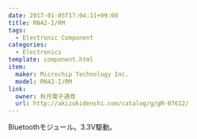 ```yaml
---
date: 2017-01-05T17:04:11+09:00
title: RN42-I/RM
tags:
  - Electronic Component
categories:
  - Electronics
template: component.html
item:
  maker: Microchip Technology Inc.
  model: RN42-I/RM
link:
  owner: 秋月電子通商
  url: http://akizukidenshi.com/catalog/g/gM-07612/
---
```

Bluetoothモジュール。3.3V駆動。
